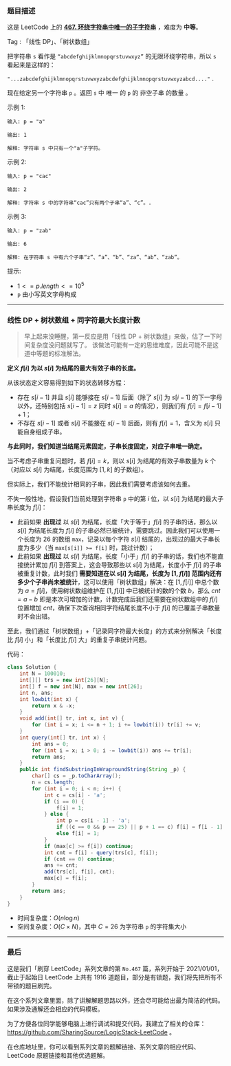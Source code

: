 ### 题目描述

这是 LeetCode 上的 **[467. 环绕字符串中唯一的子字符串](https://leetcode.cn/problems/unique-substrings-in-wraparound-string/solution/by-ac_oier-qteu/)** ，难度为 **中等**。

Tag : 「线性 DP」、「树状数组」



把字符串 `s` 看作是 `“abcdefghijklmnopqrstuvwxyz”` 的无限环绕字符串，所以 `s` 看起来是这样的：

`"...zabcdefghijklmnopqrstuvwxyzabcdefghijklmnopqrstuvwxyzabcd...."` . 

现在给定另一个字符串 `p` 。返回 `s` 中 唯一 的 `p` 的 非空子串 的数量 。 

示例 1:
```
输入: p = "a"

输出: 1

解释: 字符串 s 中只有一个"a"子字符。
```
示例 2:
```
输入: p = "cac"

输出: 2

解释: 字符串 s 中的字符串“cac”只有两个子串“a”、“c”。.
```
示例 3:
```
输入: p = "zab"

输出: 6

解释: 在字符串 s 中有六个子串“z”、“a”、“b”、“za”、“ab”、“zab”。
```

提示:
* $1 <= p.length <= 10^5$
* `p` 由小写英文字母构成

---

### 线性 DP + 树状数组 + 同字符最大长度计数

> 早上起来没睡醒，第一反应是用「线性 DP + 树状数组」来做，估了一下时间复杂度没问题就写了。
该做法可能有一定的思维难度，因此可能不是这道中等题的标准解法。

**定义 $f[i]$ 为以 $s[i]$ 为结尾的最大有效子串的长度。** 

从该状态定义容易得到如下的状态转移方程：

* 存在 $s[i - 1]$ 并且 $s[i]$ 能够接在 $s[i - 1]$ 后面（除了 $s[i]$ 为 $s[i - 1]$ 的下一字母以外，还特别包括 $s[i - 1] = z$ 同时 $s[i] = a$ 的情况），则我们有 $f[i] = f[i - 1] + 1$；
* 不存在 $s[i - 1]$ 或者 $s[i]$ 不能接在 $s[i - 1]$ 后面，则有 $f[i] = 1$，含义为 $s[i]$ 只能自身组成子串。

**与此同时，我们知道当结尾元素固定，子串长度固定，对应子串唯一确定。**

当不考虑子串重复问题时，若 $f[i] = k$，则以 $s[i]$ 为结尾的有效子串数量为 $k$ 个（对应以 $s[i]$ 为结尾，长度范围为 $[1, k]$ 的子数组）。

但实际上，我们不能统计相同的子串，因此我们需要考虑该如何去重。

不失一般性地，假设我们当前处理到字符串 `p` 中的第 $i$ 位，以 $s[i]$ 为结尾的最大子串长度为 $f[i]$：

* 此前如果 **出现过** 以 $s[i]$ 为结尾，长度「大于等于」$f[i]$ 的子串的话，那么以 $s[i]$ 为结尾长度为 $f[i]$ 的子串必然已被统计，需要跳过。因此我们可以使用一个长度为 $26$ 的数组 `max`，记录以每个字符 $s[i]$ 结尾的，出现过的最大子串长度为多少（当 `max[s[i]] >= f[i]` 时，跳过计数）；
* 此前如果 **出现过** 以 $s[i]$ 为结尾，长度「小于」$f[i]$ 的子串的话，我们也不能直接统计累加 $f[i]$ 到答案上，这会导致那些以 $s[i]$ 为结尾，长度小于 $f[i]$ 的子串被重复计数，此时我们 **需要知道在以 $s[i]$ 为结尾，长度为 $[1, f[i]]$ 范围内还有多少个子串尚未被统计**，这可以使用「树状数组」解决：在 $[1, f[i]]$ 中总个数为 $a = f[i]$，使用树状数组维护在 $[1, f[i]]$ 中已被统计的数的个数 $b$，那么 $cnt = a - b$ 即是本次可增加的计数，计数完成后我们还需要在树状数组中的 $f[i]$ 位置增加 $cnt$，确保下次查询相同字符结尾长度不小于 $f[i]$ 的已覆盖子串数量时不会出错。

至此，我们通过「树状数组」+「记录同字符最大长度」的方式来分别解决「长度比 $f[i]$ 小」和「长度比 $f[i]$ 大」的重复子串统计问题。

代码：
```Java
class Solution {
    int N = 100010;
    int[][] trs = new int[26][N];
    int[] f = new int[N], max = new int[26];
    int n, ans;
    int lowbit(int x) {
        return x & -x;
    }
    void add(int[] tr, int x, int v) {
        for (int i = x; i <= n + 1; i += lowbit(i)) tr[i] += v;
    }
    int query(int[] tr, int x) {
        int ans = 0;
        for (int i = x; i > 0; i -= lowbit(i)) ans += tr[i];
        return ans;
    }
    public int findSubstringInWraproundString(String _p) {
        char[] cs = _p.toCharArray();
        n = cs.length; 
        for (int i = 0; i < n; i++) {
            int c = cs[i] - 'a';
            if (i == 0) {
                f[i] = 1;
            } else {
                int p = cs[i - 1] - 'a';
                if ((c == 0 && p == 25) || p + 1 == c) f[i] = f[i - 1] + 1;
                else f[i] = 1;
            }
            if (max[c] >= f[i]) continue;
            int cnt = f[i] - query(trs[c], f[i]);
            if (cnt == 0) continue;
            ans += cnt;
            add(trs[c], f[i], cnt);
            max[c] = f[i];
        }
        return ans;
    }
}
```
* 时间复杂度：$O(n\log{n})$
* 空间复杂度：$O(C \times N)$，其中 $C = 26$ 为字符串 `p` 的字符集大小

---

### 最后

这是我们「刷穿 LeetCode」系列文章的第 `No.467` 篇，系列开始于 2021/01/01，截止于起始日 LeetCode 上共有 1916 道题目，部分是有锁题，我们将先把所有不带锁的题目刷完。

在这个系列文章里面，除了讲解解题思路以外，还会尽可能给出最为简洁的代码。如果涉及通解还会相应的代码模板。

为了方便各位同学能够电脑上进行调试和提交代码，我建立了相关的仓库：https://github.com/SharingSource/LogicStack-LeetCode 。

在仓库地址里，你可以看到系列文章的题解链接、系列文章的相应代码、LeetCode 原题链接和其他优选题解。

